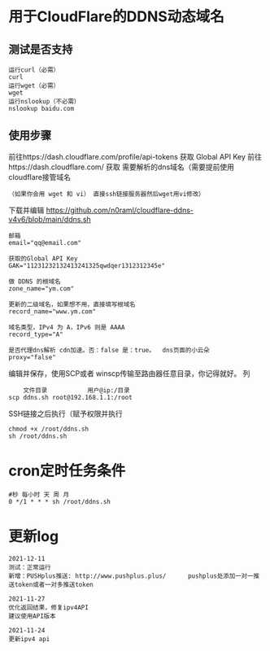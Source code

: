 # 用于CloudFlare的DDNS动态域名
## 测试是否支持
```shell
运行curl（必需）
curl
运行wget（必需）
wget
运行nslookup（不必需）
nslookup baidu.com
```
## 使用步骤
前往https://dash.cloudflare.com/profile/api-tokens
获取 Global API Key
前往https://dash.cloudflare.com/
获取 需要解析的dns域名（需要提前使用cloudflare接管域名
```shell
（如果你会用 wget 和 vi） 直接ssh链接服务器然后wget用vi修改）
````

下载并编辑 https://github.com/n0raml/cloudflare-ddns-v4v6/blob/main/ddns.sh
```shell
邮箱
email="qq@email.com"

获取的Global API Key
GAK="11231232132413241325qwdqer1312312345e"

做 DDNS 的根域名
zone_name="ym.com" 

更新的二级域名，如果想不用，直接填写根域名
record_name="www.ym.com"

域名类型，IPv4 为 A，IPv6 则是 AAAA
record_type="A"

是否代理dns解析 cdn加速。否：false 是：true。  dns页面的小云朵
proxy="false"
```
编辑并保存，使用SCP或者 winscp传输至路由器任意目录，你记得就好。
列
```shell
    文件目录           用户@ip:/目录
scp ddns.sh root@192.168.1.1:/root
```
SSH链接之后执行（赋予权限并执行
```shell
chmod +x /root/ddns.sh
sh /root/ddns.sh
```


# cron定时任务条件
```shell
#秒 每小时 天 周 月 
0 */1 * * * sh /root/ddns.sh
```



# 更新log
```shell
2021-12-11
测试：正常运行
新增：PUSHplus推送: http://www.pushplus.plus/      pushplus处添加一对一推送token或者一对多推送token
```

```shell
2021-11-27
优化返回结果，修复ipv4API
建议使用API版本
```

```shell
2021-11-24
更新ipv4 api
```
